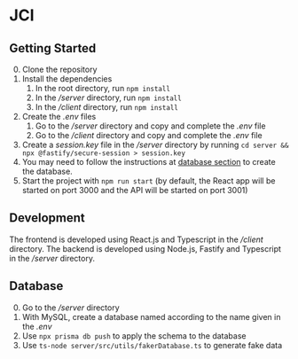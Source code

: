 

# JCI

## Getting Started

0. Clone the repository
1. Install the dependencies
   1. In the root directory, run `npm install`
   2. In the _/server_ directory, run `npm install`
   3. In the _/client_ directory, run `npm install`
2. Create the _.env_ files
   1. Go to the _/server_ directory and copy and complete the _.env_ file
   2. Go to the _/client_ directory and copy and complete the _.env_ file
3. Create a _session.key_ file in the _/server_ directory by running `cd server && npx @fastify/secure-session > session.key`
4. You may need to follow the instructions at [database section](#Database) to create the database.
5. Start the project with `npm run start` (by default, the React app will be started on port 3000 and the API will be started on port 3001)

## Development

The frontend is developed using React.js and Typescript in the _/client_ directory.
The backend is developed using Node.js, Fastify and Typescript in the _/server_ directory.

## Database

0. Go to the _/server_ directory
1. With MySQL, create a database named according to the name given in the _.env_
2. Use `npx prisma db push` to apply the schema to the database
3. Use `ts-node server/src/utils/fakerDatabase.ts` to generate fake data
